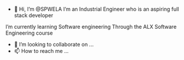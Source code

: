 - 👋 Hi, I’m @SPWELA
I’m an Industrial Engineer who is an aspiring full stack developer
 
I’m currently learning Software engineering Through the ALX Software Engineering course 
- 💞️ I’m looking to collaborate on ...
- 📫 How to reach me  ...

<!---
SPWELA/SPWELA is a ✨ special ✨ repository because its `README.md` (this file) appears on your GitHub profile.
You can click the Preview link to take a look at your changes.
--->
